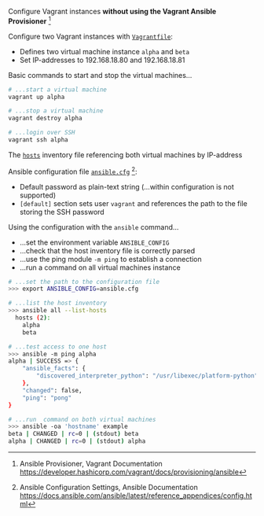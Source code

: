 Configure Vagrant instances **without using the Vagrant Ansible Provisioner**
[^qPIGM]

[^qPIGM]: Ansible Provisioner, Vagrant Documentation  
<https://developer.hashicorp.com/vagrant/docs/provisioning/ansible>

Configure two Vagrant instances with [`Vagrantfile`](Vagrantfile):

- Defines two virtual machine instance `alpha` and `beta`
- Set IP-addresses to 192.168.18.80 and 192.168.18.81

Basic commands to start and stop the virtual machines…

```bash
# ...start a virtual machine
vagrant up alpha

# ...stop a virtual machine
vagrant destroy alpha

# ...login over SSH
vagrant ssh alpha
```

The [`hosts`](hosts) inventory file referencing both virtual machines by IP-address

Ansible configuration file [`ansible.cfg`](ansible.cfg) [^i2FzG]:

[^i2FzG]: Ansible Configuration Settings, Ansible Documentation  
<https://docs.ansible.com/ansible/latest/reference_appendices/config.html>

- Default password as plain-text string (…within configuration is not supported)
- `[default]` section sets user `vagrant` and references the path to the
  file storing the SSH password

Using the configuration with the `ansible` command...

- …set the environment variable `ANSIBLE_CONFIG`
- …check that the host inventory file is correctly parsed
- …use the ping module `-m ping` to establish a connection
- …run a command on all virtual machines instance

```bash
# ...set the path to the configuration file
>>> export ANSIBLE_CONFIG=ansible.cfg

# ...list the host inventory
>>> ansible all --list-hosts
  hosts (2):
    alpha
    beta

# ...test access to one host
>>> ansible -m ping alpha   
alpha | SUCCESS => {
    "ansible_facts": {
        "discovered_interpreter_python": "/usr/libexec/platform-python"
    },
    "changed": false,
    "ping": "pong"
}

# ...run  command on both virtual machines
>>> ansible -oa 'hostname' example
beta | CHANGED | rc=0 | (stdout) beta
alpha | CHANGED | rc=0 | (stdout) alpha
```


